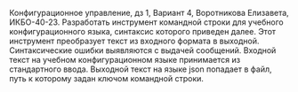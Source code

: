 Конфигурационное управление, дз 1, Вариант 4, Воротникова Елизавета, ИКБО-40-23. Разработать инструмент командной строки для учебного конфигурационного
языка, синтаксис которого приведен далее. Этот инструмент преобразует текст из
входного формата в выходной. Синтаксические ошибки выявляются с выдачей
сообщений.
Входной текст на учебном конфигурационном языке принимается из
стандартного ввода. Выходной текст на языке json попадает в файл, путь к
которому задан ключом командной строки.
